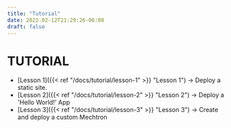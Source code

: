 ```yaml
---
title: "Tutorial"
date: 2022-02-12T21:29:26-06:00
draft: false
---
```



# TUTORIAL

* [Lesson 1]({{< ref "/docs/tutorial/lesson-1" >}} "Lesson 1") -> Deploy a static site.
* [Lesson 2]({{< ref "/docs/tutorial/lesson-2" >}} "Lesson 2") -> Deploy a 'Hello World!' App
* [Lesson 3]({{< ref "/docs/tutorial/lesson-3" >}} "Lesson 3") -> Create and deploy a custom Mechtron

